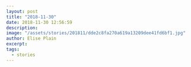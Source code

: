 ```yaml
---
layout: post
title: "2018-11-30"
date: 2018-11-30 12:56:59
description: 
image: "/assets/stories/201811/dde2c8fa270a619a13209dee41fd6bf1.jpg"
author: Elise Plain
excerpt: 
tags: 
  - stories
---
```



<p></p>
